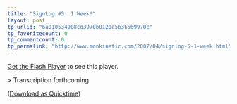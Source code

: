 ```yaml
---
title: "SignLog #5: 1 Week!"
layout: post
tp_urlid: "6a010534988cd3970b0120a5b36569970c"
tp_favoritecount: 0
tp_commentcount: 0
tp_permalink: "http://www.monkinetic.com/2007/04/signlog-5-1-week.html"
---
```

<p id="SL5_320x240.flv"><a href="http://www.macromedia.com/go/getflashplayer">Get the Flash Player</a> to see this player.</p>

<script type="text/javascript">
var FO2 = { movie:&quot;https://media.dreamhost.com/mediaplayer.swf&quot;, width:&quot;320&quot;, height:&quot;240&quot;, majorversion:&quot;7&quot;, build:&quot;0&quot;, bgcolor:&quot;#FFFFFF&quot;,
flashvars:&quot;file=http://www.redmonk.net/files/signinglog/SL5_320x240.flv&amp;showdigits=true&amp;autostart=false&quot; };
UFO.create(FO2,&quot;SL5_320x240.flv&quot;);
</script>

&gt; Transcription forthcoming

([Download as Quicktime](http://www.redmonk.net/files/signinglog/SL5.mov))
